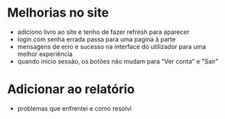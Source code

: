 
# Melhorias no site

- adiciono livro ao site e tenho de fazer refresh para aparecer
- login com senha errada passa para uma pagina à parte
- mensagens de erro e sucesso na interface do utilizador para uma melhor experiência 
- quando inicio sessão, os botões não mudam para "Ver conta" e "Sair"


# Adicionar ao relatório

- problemas que enfrentei e como resolvi